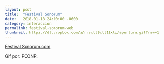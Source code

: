 ```yaml
---
layout: post
title:  "Festival Sonorum"
date:   2018-01-18 24:00:00 -0600
category: interaccion
permalink: festival-sonorum-web
thumbnail: https://dl.dropbox.com/s/rrvxtt9ctt11xlz/apertura.gif?raw=1
---
```


[Festival Sonorum.com](http://festivalsonorum.com/)

Gif por: PCONP.